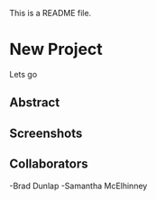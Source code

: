 This is a README file.

# New Project
Lets go
## Abstract

## Screenshots

## Collaborators
-Brad Dunlap
-Samantha McElhinney